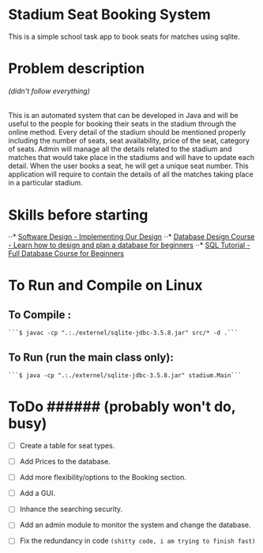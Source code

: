 # Stadium Seat Booking System

This is a simple school task app to book seats for matches using sqlite.


# Problem description 
###### (didn't follow everything)

This is an automated system that can be developed in Java and will be
useful to the people for booking their seats in the stadium through the
online method. Every detail of the stadium should be mentioned
properly including the number of seats, seat availability, price of the seat,
category of seats.
Admin will manage all the details related to the stadium and matches
that would take place in the stadiums and will have to update each detail.
When the user books a seat, he will get a unique seat number.
This application will require to contain the details of all the matches
taking place in a particular stadium.


# Skills before starting

⋅⋅* [Software Design - Implementing Our Design](https://www.youtube.com/watch?v=6thjSbJcoUc)
⋅⋅* [Database Design Course - Learn how to design and plan a database for beginners](https://www.youtube.com/watch?v=ztHopE5Wnpc)
⋅⋅* [SQL Tutorial - Full Database Course for Beginners](https://www.youtube.com/watch?v=HXV3zeQKqGY)

# To Run and Compile on Linux
  ## To Compile :

	```$ javac -cp ".:./externel/sqlite-jdbc-3.5.8.jar" src/* -d .```

  ## To Run (run the main class only):

	```$ java -cp ".:./externel/sqlite-jdbc-3.5.8.jar" stadium.Main```



# ToDo ###### (probably won't do, busy)

- [ ] Create a table for seat types.
- [ ] Add Prices to the database.
- [ ] Add more flexibility/options to the Booking section. 
- [ ] Add a GUI.
- [ ] Inhance the searching security.
- [ ] Add an admin module to monitor the system and change the database.
- [ ] Fix the redundancy in code ```(shitty code, i am trying to finish fast)```
 
